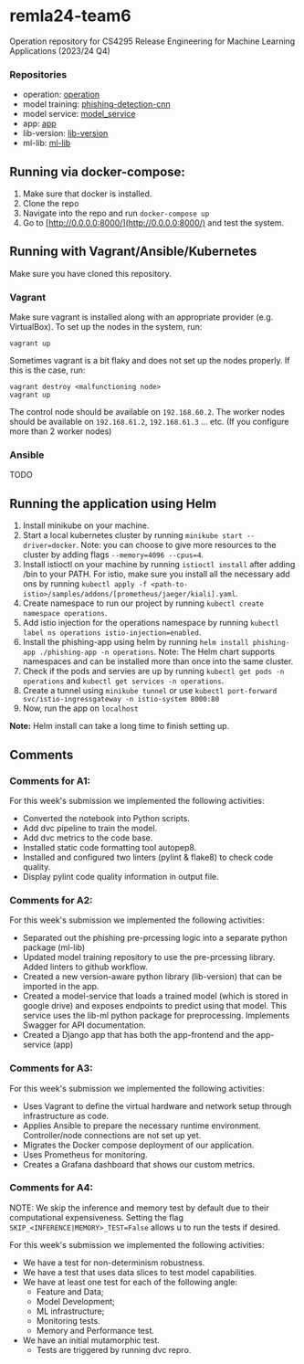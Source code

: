 # remla24-team6
Operation repository for CS4295 Release Engineering for Machine Learning Applications (2023/24 Q4)

### Repositories

- operation: [operation](https://github.com/remla24-team6/operation/tree/A3)
- model training: [phishing-detection-cnn](https://github.com/remla24-team6/phishing_detection_cnn/tree/A4)
- model service: [model_service](https://github.com/remla24-team6/model-service/tree/A3)
- app: [app](https://github.com/remla24-team6/app/tree/A3)
- lib-version: [lib-version](https://github.com/remla24-team6/lib-version/tree/A3)
- ml-lib: [ml-lib](https://github.com/remla24-team6/ml-lib/tree/A3)

## Running via docker-compose:

1. Make sure that docker is installed.
2. Clone the repo
3. Navigate into the repo and run `docker-compose up`
4. Go to [http://0.0.0.0:8000/](http://0.0.0.0:8000/) and test the system.


## Running with Vagrant/Ansible/Kubernetes

Make sure you have cloned this repository.

### Vagrant

Make sure vagrant is installed along with an appropriate provider (e.g. VirtualBox).
To set up the nodes in the system, run:
```
vagrant up
```
Sometimes vagrant is a bit flaky and does not set up the nodes properly. If this is the case, run:
```
vagrant destroy <malfunctioning node>
vagrant up
```

The control node should be available on `192.168.60.2`. The worker nodes should be available on `192.168.61.2`, `192.168.61.3` ... etc. (If you configure more than 2 worker nodes)

### Ansible
TODO

## Running the application using Helm
1. Install minikube on your machine.
2. Start a local kubernetes cluster by running `minikube start --driver=docker`. Note: you can choose to give more resources to the cluster by adding flags `--memory=4096 --cpus=4`.
3. Install istioctl on your machine by running `istioctl install` after adding <path-to-istio>/bin to your PATH. For istio, make sure you install all the necessary add ons by running `kubectl apply -f <path-to-istio>/samples/addons/[prometheus/jaeger/kiali].yaml`.
4. Create namespace to run our project by running `kubectl create namespace operations`.
5. Add istio injection for the operations namespace by running `kubectl label ns operations istio-injection=enabled`.
6. Install the phishing-app using helm by running `helm install phishing-app ./phishing-app -n operations`. Note: The Helm chart supports namespaces
and can be installed more than once into the same cluster.
7. Check if the pods and servies are up by running `kubectl get pods -n operations` and `kubectl get services -n operations`.
8. Create a tunnel using `minikube tunnel` or use `kubectl port-forward svc/istio-ingressgateway -n istio-system 8000:80`
9.  Now, run the app on `localhost`

**Note:** Helm install can take a long time to finish setting up.

## Comments 

### Comments for A1:
For this week's submission we implemented the following activities:
- Converted the notebook into Python scripts.
- Add dvc pipeline to train the model.
- Add dvc metrics to the code base.
- Installed static code formatting tool autopep8.
- Installed and configured two linters (pylint & flake8) to check code quality.
- Display pylint code quality information in output file.

### Comments for A2:
For this week's submission we implemented the following activities:
- Separated out the phishing pre-prcessing logic into a separate python package (ml-lib)
- Updated model training repository to use the pre-prcessing library. Added linters to github workflow.
- Created a new version-aware python library (lib-version) that can be imported in the app.
- Created a model-service that loads a trained model (which is stored in google drive) and exposes endpoints to predict using that model.
  This service uses the lib-ml python package for preprocessing. Implements Swagger for API documentation.
- Created a Django app that has both the app-frontend and the app-service (app)

### Comments for A3:
For this week's submission we implemented the following activities:
- Uses Vagrant to define the virtual hardware and network setup through infrastructure as code.
- Applies Ansible to prepare the necessary runtime environment. Controller/node connections are not set up yet.
- Migrates the Docker compose deployment of our application.
- Uses Prometheus for monitoring.
- Creates a Grafana dashboard that shows our custom metrics.

  
### Comments for A4:

NOTE: We skip the inference and memory test by default due to their computational expensiveness. Setting the flag `SKIP_<INFERENCE|MEMORY>_TEST=False` allows u to run the tests if desired.

For this week's submission we implemented the following activities:
- We have a test for non-determinism robustness.
- We have a test that uses data slices to test model capabilities.
- We have at least one test for each of the following angle:
  -  Feature and Data;
  -  Model Development;
  -  ML infrastructure;
  -  Monitoring tests. 
  -  Memory and Performance test.
- We have an initial mutamorphic test. 
  - Tests are triggered by running dvc repro.

  
